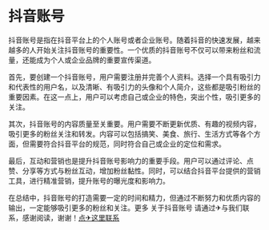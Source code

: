 # 抖音账号

抖音账号是指在抖音平台上的个人账号或者企业账号。随着抖音的快速发展，越来越多的人开始关注抖音账号的重要性。一个优质的抖音账号不仅可以带来粉丝和流量，还能成为个人或企业品牌的重要宣传渠道。

首先，要创建一个抖音账号，用户需要注册并完善个人资料。选择一个具有吸引力和代表性的用户名，以及清晰、有吸引力的头像和个人简介，这些都是吸引粉丝的重要因素。在这一点上，用户可以考虑自己或企业的特色，突出个性，吸引更多的关注。

其次，抖音账号的内容质量至关重要。用户需要不断更新优质、有趣的视频内容，吸引更多的粉丝关注和转发。内容可以包括搞笑、美食、旅行、生活方式等各个方面，但需要符合抖音平台的规范，同时符合自己或企业的定位和需求。

最后，互动和营销也是提升抖音账号影响力的重要手段。用户可以通过评论、点赞、分享等方式与粉丝互动，增加粉丝黏性。同时，可以结合抖音平台提供的营销工具，进行精准营销，提升账号的曝光度和影响力。

在总结中，抖音账号的打造需要一定的时间和精力，但通过不断努力和优质内容的输出，一定能够吸引更多的粉丝和关注。更多 关于抖音账号 请通过✈与我们联系，感谢阅读，谢谢！[点✈这里联系](https://b.k02.cc)